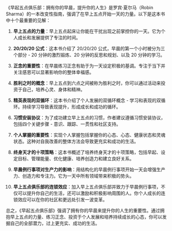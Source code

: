《早起五点俱乐部：拥有你的早晨，提升你的人生》是罗宾·夏尔马（Robin Sharma）的一本改变性指南，强调了在早上五点开始一天的力量。以下是这本书中十个最重要的见解：

1. **早上五点的力量**：早上五点起床让你能在干扰出现之前掌控你的一天。它为个人成长和发展提供了专注的时间。

2. **20/20/20 公式**：这本书介绍了 20/20/20 公式，早晨的第一个小时被分为三个部分 - 20 分钟的激烈锻炼、20 分钟的反思和规划、以及 20 分钟的学习。

3. **正念的重要性**：在早晨练习正念有助于为一天设定积极的基调。专注于当下并关注感恩可以显著影响你的整体幸福感。

4. **胜利之时的概念**：早上五点到六点之间被称为胜利之时，你可以通过活动来投资于自己，培养心灵、身体和精神。

5. **精英表现的双循环**：这本书介绍了个人发展的双循环概念 - 学习和表现的双循环。持续学习导致表现提升，形成成长和成功的循环。

6. **习惯安装协议**：为了成功建立早上五点的习惯，作者建议遵循习惯安装协议，包括四个关键步骤 - 意识、跟踪、一贯性和社区支持。

7. **个人掌握的重要性**：实现个人掌握包括掌握你的心态、心态、健康状态和灵魂状态。这种对自我改善的整体方法会导致更充实和成功的生活。

8. **终身天才的十项策略**：这本书概述了培养终身天才的十项策略，包括早起、设定目标、管理能量、优化健康、培养创造力和建立良好关系。

9. **早晨例行事项对生产力的影响**：用结构化的早晨例行事项开始一天会增强生产力、创造力和专注力。它为一天中所有领域带来积极的势头。

10. **早上五点俱乐部的连锁效应**：加入早上五点俱乐部并致力于早晨例行事项，不仅可以提升你自己的生活，还可以激励和积极影响周围的人。你个人成长的连锁效应可以在你的社区和更远处引发一波变革。

总之，《早起五点俱乐部》强调了拥有你的早晨来提升你的人生的重要性。通过拥抱早上五点的力量、练习正念、投资于个人发展和培养持续成长的心态，你可以发掘自己的全部潜力，过上更充实、成功的生活。